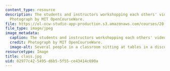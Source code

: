 ```yaml
---
content_type: resource
description: The students and instructors workshopping each others' video projects.
  Photograph by MIT OpenCourseWare.
file: https://ol-ocw-studio-app-production.s3.amazonaws.com/courses/20-219-becoming-the-next-bill-nye-writing-and-hosting-the-educational-show-january-iap-2015/82977c425495d6b55f55ce43414c690a_class.jpg
file_type: image/jpeg
image_metadata:
  caption: The students and instructors workshopping each others' video projects.
  credit: Photograph by MIT OpenCourseWare.
  image-alt: Several people in a classroom sitting at tables in a discussion.
resourcetype: Image
title: class.jpg
uid: 82977c42-5495-d6b5-5f55-ce43414c690a
---
```

